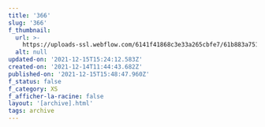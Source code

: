 ```yaml
---
title: '366'
slug: '366'
f_thumbnail:
  url: >-
    https://uploads-ssl.webflow.com/6141f41868c3e33a265cbfe7/61b883a75187ebce1c58d2bd_366.jpg
  alt: null
updated-on: '2021-12-15T15:24:12.583Z'
created-on: '2021-12-14T11:44:43.682Z'
published-on: '2021-12-15T15:48:47.960Z'
f_status: false
f_category: XS
f_afficher-la-racine: false
layout: '[archive].html'
tags: archive
---
```



